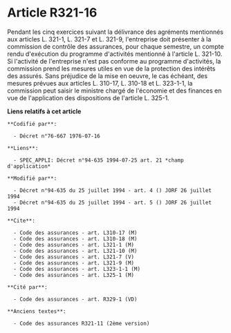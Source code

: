 # Article R321-16

Pendant les cinq exercices suivant la délivrance des agréments mentionnés aux articles L. 321-1, L. 321-7 et L. 321-9,
l'entreprise doit présenter à la commission de contrôle des assurances, pour chaque semestre, un compte rendu d'exécution du
programme d'activités mentionné à l'article L. 321-10. Si l'activité de l'entreprise n'est pas conforme au programme
d'activités, la commission prend les mesures utiles en vue de la protection des intérêts des assurés. Sans préjudice de la
mise en oeuvre, le cas échéant, des mesures prévues aux articles L. 310-17, L. 310-18 et L. 323-1-1, la commission peut
saisir le ministre chargé de l'économie et des finances en vue de l'application des dispositions de l'article L. 325-1.

**Liens relatifs à cet article**

	**Codifié par**:

	  - Décret n°76-667 1976-07-16

	**Liens**:

	  - SPEC_APPLI: Décret n°94-635 1994-07-25 art. 21 *champ d'application*

	**Modifié par**:

	  - Décret n°94-635 du 25 juillet 1994 - art. 4 () JORF 26 juillet 1994
	  - Décret n°94-635 du 25 juillet 1994 - art. 5 () JORF 26 juillet 1994

	**Cite**:

	  - Code des assurances - art. L310-17 (M)
	  - Code des assurances - art. L310-18 (M)
	  - Code des assurances - art. L321-1 (M)
	  - Code des assurances - art. L321-10 (M)
	  - Code des assurances - art. L321-7 (V)
	  - Code des assurances - art. L321-9 (M)
	  - Code des assurances - art. L323-1-1 (M)
	  - Code des assurances - art. L325-1 (M)

	**Cité par**:

	  - Code des assurances - art. R329-1 (VD)

	**Anciens textes**:

	  - Code des assurances R321-11 (2ème version)
